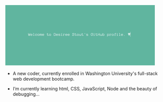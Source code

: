 
<img src="./Assets/Intro.gif"
     alt="Log-in Page"
     height= '190'/>

- A new coder, currently enrolled in Washington University's full-stack web development bootcamp.

- I’m currently learning html, CSS, JavaScript, Node and the beauty of debugging...
